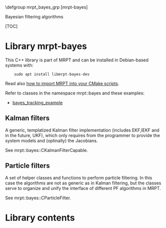 \defgroup mrpt_bayes_grp [mrpt-bayes]

Bayesian filtering algorithms

[TOC]

# Library mrpt-bayes

This C++ library is part of MRPT and can be installed in Debian-based systems with:

		sudo apt install libmrpt-bayes-dev

Read also [how to import MRPT into your CMake scripts](mrpt_from_cmake.html).

Refer to classes in the namespace mrpt::bayes and these examples:
 - [bayes_tracking_example](https://github.com/MRPT/mrpt/tree/master/samples/bayes_tracking_example)

## Kalman filters

A generic, templatized Kalman filter implementation (includes EKF,IEKF and in the future, UKF),
which only requires from the programmer to provide the system models and (optinally) the Jacobians.

See mrpt::bayes::CKalmanFilterCapable.

## Particle filters

A set of helper classes and functions to perform particle filtering. In this case the algorithms
are not as generic as in Kalman filtering, but the classes serve to organize and unify the interface
of different PF algorithms in MRPT.

See mrpt::bayes::CParticleFilter.

# Library contents
